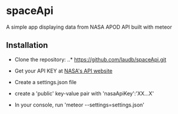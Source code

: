 # spaceApi
A simple app displaying data from NASA APOD API built with meteor

## Installation

* Clone the repository:
..* https://github.com/laudb/spaceApi.git

* Get your API KEY at [NASA's API website](https://api.nasa.gov/index.html#apply-for-an-api-key)

* Create a settings.json file

* create a 'public' key-value pair with 'nasaApiKey':'XX...X'

* In your console, run 'meteor --settings=settings.json'